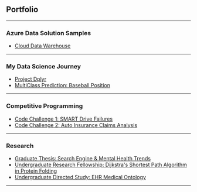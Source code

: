 ## Portfolio

---
### Azure Data Solution Samples

- [Cloud Data Warehouse](https://github.com/SQLDataNinja/azure-data-samples/tree/master/cloud-data-warehouse)

---
### My Data Science Journey

- [Project Dplyr](https://github.com/SQLDataNinja/data-science-journey/tree/master/psu-dplyr-project)
- [MultiClass Prediction: Baseball Position](https://github.com/SQLDataNinja/data-science-journey/tree/master/baseball-pos-multi-class-predict)

<!-- [Project 1 Title](/sample_page) -->
<!-- <img src="images/dummy_thumbnail.jpg?raw=true"/> -->

<!-- --- -->
<!-- [Project 2 Title](/pdf/sample_presentation.pdf) -->
<!-- <img src="images/dummy_thumbnail.jpg?raw=true"/> -->

<!-- --- -->
<!-- [Project 3 Title](https://example.com/) -->
<!-- <img src="images/dummy_thumbnail.jpg?raw=true"/> -->

--- 
### Competitive Programming

- [Code Challenge 1: SMART Drive Failures](https://github.com/SQLDataNinja/competitive-programming/tree/master/C1_SMARTDriveFailures)
- [Code Challenge 2: Auto Insurance Claims Analysis](https://github.com/SQLDataNinja/competitive-programming/tree/master/C2_AutoInsurance)

---
### Research

- [Graduate Thesis: Search Engine & Mental Health Trends](https://example.com/)
- [Undergraduate Research Fellowship: Dijkstra's Shortest Path Algorithm in Protein Folding](https://example.com/)
- [Undergraduate Directed Study: EHR Medical Ontology](https://example.com/)


---
